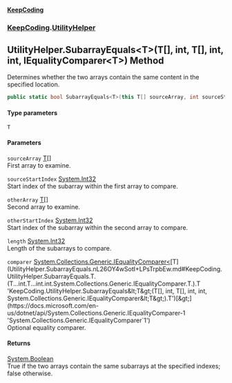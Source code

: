 #### [KeepCoding](index.md 'index')
### [KeepCoding](KeepCoding.md 'KeepCoding').[UtilityHelper](UtilityHelper.md 'KeepCoding.UtilityHelper')
## UtilityHelper.SubarrayEquals&lt;T&gt;(T[], int, T[], int, int, IEqualityComparer&lt;T&gt;) Method
Determines whether the two arrays contain the same content in the specified location.
```csharp
public static bool SubarrayEquals<T>(this T[] sourceArray, int sourceStartIndex, T[] otherArray, int otherStartIndex, int length, System.Collections.Generic.IEqualityComparer<T> comparer=null);
```
#### Type parameters
<a name='KeepCoding.UtilityHelper.SubarrayEquals.T.(T...int.T...int.int.System.Collections.Generic.IEqualityComparer.T.).T'></a>
`T`  
  
#### Parameters
<a name='KeepCoding.UtilityHelper.SubarrayEquals.T.(T...int.T...int.int.System.Collections.Generic.IEqualityComparer.T.).sourceArray'></a>
`sourceArray` [T](UtilityHelper.SubarrayEquals.nL26OY4wSotI+LPsTrpbEw.md#KeepCoding.UtilityHelper.SubarrayEquals.T.(T...int.T...int.int.System.Collections.Generic.IEqualityComparer.T.).T 'KeepCoding.UtilityHelper.SubarrayEquals&lt;T&gt;(T[], int, T[], int, int, System.Collections.Generic.IEqualityComparer&lt;T&gt;).T')[[]](https://docs.microsoft.com/en-us/dotnet/api/System.Array 'System.Array')  
First array to examine.
  
<a name='KeepCoding.UtilityHelper.SubarrayEquals.T.(T...int.T...int.int.System.Collections.Generic.IEqualityComparer.T.).sourceStartIndex'></a>
`sourceStartIndex` [System.Int32](https://docs.microsoft.com/en-us/dotnet/api/System.Int32 'System.Int32')  
Start index of the subarray within the first array to compare.
  
<a name='KeepCoding.UtilityHelper.SubarrayEquals.T.(T...int.T...int.int.System.Collections.Generic.IEqualityComparer.T.).otherArray'></a>
`otherArray` [T](UtilityHelper.SubarrayEquals.nL26OY4wSotI+LPsTrpbEw.md#KeepCoding.UtilityHelper.SubarrayEquals.T.(T...int.T...int.int.System.Collections.Generic.IEqualityComparer.T.).T 'KeepCoding.UtilityHelper.SubarrayEquals&lt;T&gt;(T[], int, T[], int, int, System.Collections.Generic.IEqualityComparer&lt;T&gt;).T')[[]](https://docs.microsoft.com/en-us/dotnet/api/System.Array 'System.Array')  
Second array to examine.
  
<a name='KeepCoding.UtilityHelper.SubarrayEquals.T.(T...int.T...int.int.System.Collections.Generic.IEqualityComparer.T.).otherStartIndex'></a>
`otherStartIndex` [System.Int32](https://docs.microsoft.com/en-us/dotnet/api/System.Int32 'System.Int32')  
Start index of the subarray within the second array to compare.
  
<a name='KeepCoding.UtilityHelper.SubarrayEquals.T.(T...int.T...int.int.System.Collections.Generic.IEqualityComparer.T.).length'></a>
`length` [System.Int32](https://docs.microsoft.com/en-us/dotnet/api/System.Int32 'System.Int32')  
Length of the subarrays to compare.
  
<a name='KeepCoding.UtilityHelper.SubarrayEquals.T.(T...int.T...int.int.System.Collections.Generic.IEqualityComparer.T.).comparer'></a>
`comparer` [System.Collections.Generic.IEqualityComparer&lt;](https://docs.microsoft.com/en-us/dotnet/api/System.Collections.Generic.IEqualityComparer-1 'System.Collections.Generic.IEqualityComparer`1')[T](UtilityHelper.SubarrayEquals.nL26OY4wSotI+LPsTrpbEw.md#KeepCoding.UtilityHelper.SubarrayEquals.T.(T...int.T...int.int.System.Collections.Generic.IEqualityComparer.T.).T 'KeepCoding.UtilityHelper.SubarrayEquals&lt;T&gt;(T[], int, T[], int, int, System.Collections.Generic.IEqualityComparer&lt;T&gt;).T')[&gt;](https://docs.microsoft.com/en-us/dotnet/api/System.Collections.Generic.IEqualityComparer-1 'System.Collections.Generic.IEqualityComparer`1')  
Optional equality comparer.
  
#### Returns
[System.Boolean](https://docs.microsoft.com/en-us/dotnet/api/System.Boolean 'System.Boolean')  
True if the two arrays contain the same subarrays at the specified indexes; false otherwise.
